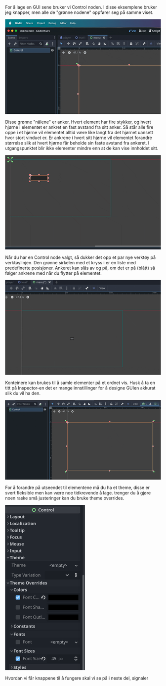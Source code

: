 For å lage en GUI sene bruker vi Control noden. I disse eksemplene bruker jeg knapper, men alle de "grønne nodene" oppfører seg på samme viset.

![](../media/6_gui4.gif)

Disse grønne "nålene" er anker. Hvert element har fire stykker, og hvert hjørne i elementet er ankret en fast avstand fra sitt anker. Så står alle fire oppe i et hjørne vil elementet alltid være like langt fra det hjørnet uansett hvor stort vinduet er. Er ankrene i hvert sitt hjørne vil elementet forandre størrelse slik at hvert hjørne får beholde sin faste avstand fra ankeret. I utgangspunktet blir ikke elementer mindre enn at de kan vise innholdet sitt.

![](../media/6_gui3.gif)

Når du har en Control node valgt, så dukker det opp et par nye verktøy på verktøylinjen. Den grønne sirkelen med et kryss i er en liste med predefinerte posisjoner. Ankeret kan slås av og på, om det er på (blått) så følger ankrene med når du flytter på elementet.

![](../media/6_gui2.gif)

Konteinere kan brukes til å samle elementer på et ordnet vis. Husk å ta en titt på Inspector-en det er mange innstillinger for å designe GUIen akkurat slik du vil ha den.

![](../media/6_gui1.gif)

For å forandre på utseendet til elementene må du ha et theme, disse er svert fleksible men kan være noe tidkrevende å lage. trenger du å gjøre noen raske små justeringer kan du bruke theme overrides.

![](../media/6_gui5.png)

Hvordan vi får knappene til å fungere skal vi se på i neste del, signaler
